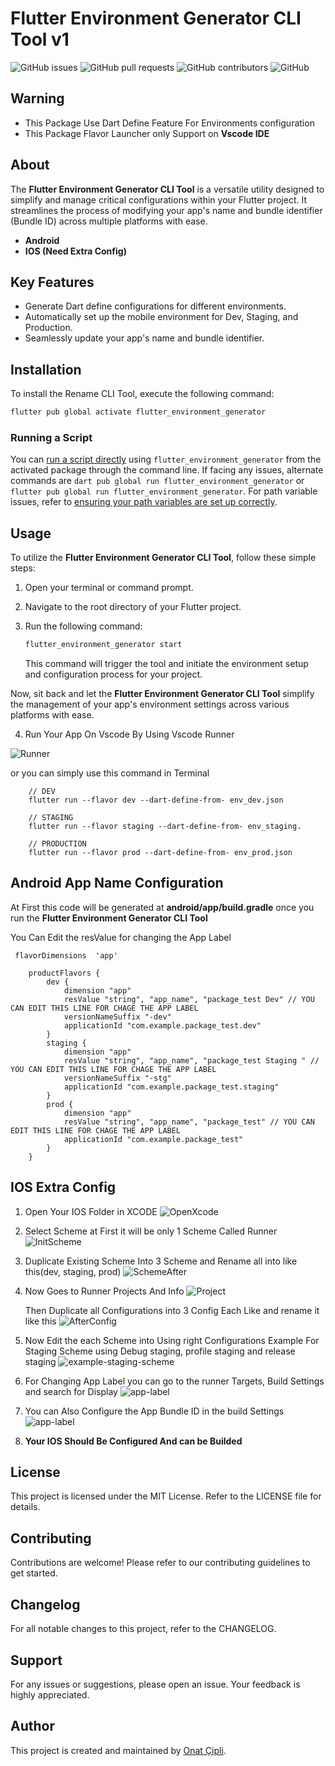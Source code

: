 # Flutter Environment Generator CLI Tool v1

![GitHub issues](https://img.shields.io/github/issues/muhAzri/flutter_environment_generator)
![GitHub pull requests](https://img.shields.io/github/issues-pr/muhAzri/flutter_environment_generator)
![GitHub contributors](https://img.shields.io/github/contributors/muhAzri/flutter_environment_generator)
![GitHub](https://img.shields.io/github/license/muhAzri/flutter_environment_generator)


## Warning

- This Package Use Dart Define Feature For Environments configuration
- This Package Flavor Launcher only Support on **Vscode IDE**

## About

The **Flutter Environment Generator CLI Tool** is a versatile utility designed to simplify and manage critical configurations within your Flutter project. It streamlines the process of modifying your app's name and bundle identifier (Bundle ID) across multiple platforms with ease.

- **Android**
- **IOS (Need Extra Config)**

## Key Features

- Generate Dart define configurations for different environments.
- Automatically set up the mobile environment for Dev, Staging, and Production.
- Seamlessly update your app's name and bundle identifier.

## Installation

To install the Rename CLI Tool, execute the following command:

```sh
flutter pub global activate flutter_environment_generator
```

### Running a Script

You can [run a script directly](https://dart.dev/tools/pub/cmd/pub-global#running-a-script-from-your-path) using `flutter_environment_generator` from the activated package through the command line. If facing any issues, alternate commands are `dart pub global run flutter_environment_generator` or `flutter pub global run flutter_environment_generator`. For path variable issues, refer to [ensuring your path variables are set up correctly](https://dart.dev/tools/pub/glossary#system-cache).

## Usage

To utilize the **Flutter Environment Generator CLI Tool**, follow these simple steps:

1. Open your terminal or command prompt.

2. Navigate to the root directory of your Flutter project.

3. Run the following command:

    ```sh
    flutter_environment_generator start
    ```

   This command will trigger the tool and initiate the environment setup and configuration process for your project.

Now, sit back and let the **Flutter Environment Generator CLI Tool** simplify the management of your app's environment settings across various platforms with ease.

4. Run Your App On Vscode By Using Vscode Runner

![Runner](/screenshoots/vscode%20runner.png)

or you can simply use this command in Terminal 

```
    // DEV
    flutter run --flavor dev --dart-define-from- env_dev.json

    // STAGING
    flutter run --flavor staging --dart-define-from- env_staging.
    
    // PRODUCTION
    flutter run --flavor prod --dart-define-from- env_prod.json
```

   

## Android App Name Configuration

At First this code will be generated at **android/app/build.gradle** once you run the **Flutter Environment Generator CLI Tool**

You Can Edit the resValue for changing the App Label

```
 flavorDimensions  'app'

    productFlavors {
        dev {
            dimension "app"
            resValue "string", "app_name", "package_test Dev" // YOU CAN EDIT THIS LINE FOR CHAGE THE APP LABEL
            versionNameSuffix "-dev"
            applicationId "com.example.package_test.dev"
        }
        staging {
            dimension "app"
            resValue "string", "app_name", "package_test Staging " // YOU CAN EDIT THIS LINE FOR CHAGE THE APP LABEL
            versionNameSuffix "-stg"
            applicationId "com.example.package_test.staging"
        }
        prod {
            dimension "app"
            resValue "string", "app_name", "package_test" // YOU CAN EDIT THIS LINE FOR CHAGE THE APP LABEL
            applicationId "com.example.package_test"
        }
    }
```

## IOS Extra Config
1. Open Your IOS Folder in XCODE
![OpenXcode](/screenshoots/open-xcode.png)

2. Select Scheme at First it will be only 1 Scheme Called Runner
![InitScheme](/screenshoots/scheme-first.png)

3. Duplicate Existing Scheme Into 3 Scheme and Rename all into like this(dev, staging, prod)
![SchemeAfter](/screenshoots/scheme-after.png)

4. Now Goes to Runner Projects And Info
![Project](/screenshoots/info-project.png)

    Then Duplicate all Configurations into 3 Config Each Like and rename it like this
    ![AfterConfig](screenshoots/config-after.png)

5. Now Edit the each Scheme into Using right Configurations
Example For Staging Scheme using Debug staging, profile staging and release staging
![example-staging-scheme](/screenshoots/staging-example.png)

6. For Changing App Label you can go to the runner Targets, Build Settings and search for Display 
![app-label](/screenshoots/app-label.png)

7. You can Also Configure the App Bundle ID in the build Settings
![app-label](/screenshoots/bundle_id.png)

8. **Your IOS Should Be Configured And can be Builded**



## License

This project is licensed under the MIT License. Refer to the LICENSE file for details.

## Contributing

Contributions are welcome! Please refer to our contributing guidelines to get started.

## Changelog

For all notable changes to this project, refer to the CHANGELOG.

## Support

For any issues or suggestions, please open an issue. Your feedback is highly appreciated.

## Author

This project is created and maintained by [Onat Çipli](https://github.com/onatcipli).